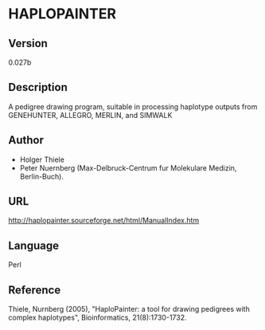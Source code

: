 # HAPLOPAINTER

## Version
0.027b

## Description
A pedigree drawing program, suitable in processing haplotype outputs from GENEHUNTER, ALLEGRO, MERLIN, and SIMWALK

## Author
* Holger Thiele
* Peter Nuernberg (Max-Delbruck-Centrum fur Molekulare Medizin, Berlin-Buch).

## URL
http://haplopainter.sourceforge.net/html/ManualIndex.htm

## Language
Perl

## Reference
Thiele, Nurnberg (2005), "HaploPainter: a tool for drawing pedigrees with complex haplotypes", Bioinformatics, 21(8):1730-1732.